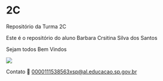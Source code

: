# 2C
Repositório da Turma 2C

Este é o repositório do aluno Barbara Crsitina Silva dos Santos 

Sejam todos Bem Vindos

![](https://media1.tenor.com/m/D8mkaVVYSJ8AAAAC/welcome-happy.gif) 

Contato 📧 0000111538563xsp@al.educacao.sp.gov.br
